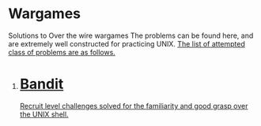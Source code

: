 # Wargames
Solutions to Over the wire wargames
The problems can be found here, and are extremely well constructed for practicing UNIX.
<a href="http://overthewire.org/wargames/">
The list of attempted class of problems are as follows.

<ol>
	<li>
		<h1>Bandit</h1>
		Recruit level challenges solved for the familiarity and good grasp over the UNIX shell.
	</li>
</ol>